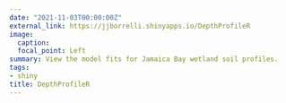```yaml
---
date: "2021-11-03T00:00:00Z"
external_link: https://jjborrelli.shinyapps.io/DepthProfileR
image:
  caption: 
  focal_point: Left
summary: View the model fits for Jamaica Bay wetland soil profiles.
tags:
- shiny
title: DepthProfileR
---
```


